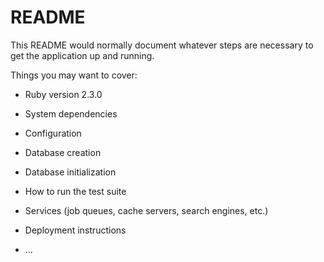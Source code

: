 # README

This README would normally document whatever steps are necessary to get the
application up and running.

Things you may want to cover:

* Ruby version 2.3.0

* System dependencies

* Configuration

* Database creation

* Database initialization

* How to run the test suite

* Services (job queues, cache servers, search engines, etc.)

* Deployment instructions

* ...
